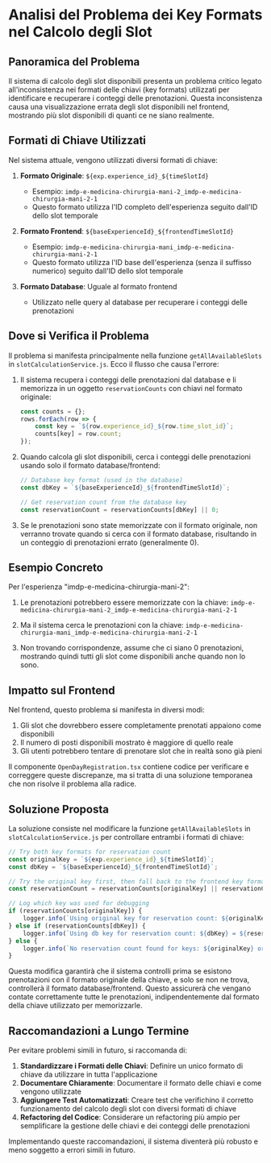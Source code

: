 # Analisi del Problema dei Key Formats nel Calcolo degli Slot

## Panoramica del Problema

Il sistema di calcolo degli slot disponibili presenta un problema critico legato all'inconsistenza nei formati delle chiavi (key formats) utilizzati per identificare e recuperare i conteggi delle prenotazioni. Questa inconsistenza causa una visualizzazione errata degli slot disponibili nel frontend, mostrando più slot disponibili di quanti ce ne siano realmente.

## Formati di Chiave Utilizzati

Nel sistema attuale, vengono utilizzati diversi formati di chiave:

1. **Formato Originale**: `${exp.experience_id}_${timeSlotId}`
   - Esempio: `imdp-e-medicina-chirurgia-mani-2_imdp-e-medicina-chirurgia-mani-2-1`
   - Questo formato utilizza l'ID completo dell'esperienza seguito dall'ID dello slot temporale

2. **Formato Frontend**: `${baseExperienceId}_${frontendTimeSlotId}`
   - Esempio: `imdp-e-medicina-chirurgia-mani_imdp-e-medicina-chirurgia-mani-2-1`
   - Questo formato utilizza l'ID base dell'esperienza (senza il suffisso numerico) seguito dall'ID dello slot temporale

3. **Formato Database**: Uguale al formato frontend
   - Utilizzato nelle query al database per recuperare i conteggi delle prenotazioni

## Dove si Verifica il Problema

Il problema si manifesta principalmente nella funzione `getAllAvailableSlots` in `slotCalculationService.js`. Ecco il flusso che causa l'errore:

1. Il sistema recupera i conteggi delle prenotazioni dal database e li memorizza in un oggetto `reservationCounts` con chiavi nel formato originale:
   ```javascript
   const counts = {};
   rows.forEach(row => {
       const key = `${row.experience_id}_${row.time_slot_id}`;
       counts[key] = row.count;
   });
   ```

2. Quando calcola gli slot disponibili, cerca i conteggi delle prenotazioni usando solo il formato database/frontend:
   ```javascript
   // Database key format (used in the database)
   const dbKey = `${baseExperienceId}_${frontendTimeSlotId}`;
   
   // Get reservation count from the database key
   const reservationCount = reservationCounts[dbKey] || 0;
   ```

3. Se le prenotazioni sono state memorizzate con il formato originale, non verranno trovate quando si cerca con il formato database, risultando in un conteggio di prenotazioni errato (generalmente 0).

## Esempio Concreto

Per l'esperienza "imdp-e-medicina-chirurgia-mani-2":

1. Le prenotazioni potrebbero essere memorizzate con la chiave:
   `imdp-e-medicina-chirurgia-mani-2_imdp-e-medicina-chirurgia-mani-2-1`

2. Ma il sistema cerca le prenotazioni con la chiave:
   `imdp-e-medicina-chirurgia-mani_imdp-e-medicina-chirurgia-mani-2-1`

3. Non trovando corrispondenze, assume che ci siano 0 prenotazioni, mostrando quindi tutti gli slot come disponibili anche quando non lo sono.

## Impatto sul Frontend

Nel frontend, questo problema si manifesta in diversi modi:

1. Gli slot che dovrebbero essere completamente prenotati appaiono come disponibili
2. Il numero di posti disponibili mostrato è maggiore di quello reale
3. Gli utenti potrebbero tentare di prenotare slot che in realtà sono già pieni

Il componente `OpenDayRegistration.tsx` contiene codice per verificare e correggere queste discrepanze, ma si tratta di una soluzione temporanea che non risolve il problema alla radice.

## Soluzione Proposta

La soluzione consiste nel modificare la funzione `getAllAvailableSlots` in `slotCalculationService.js` per controllare entrambi i formati di chiave:

```javascript
// Try both key formats for reservation count
const originalKey = `${exp.experience_id}_${timeSlotId}`;
const dbKey = `${baseExperienceId}_${frontendTimeSlotId}`;

// Try the original key first, then fall back to the frontend key format
const reservationCount = reservationCounts[originalKey] || reservationCounts[dbKey] || 0;

// Log which key was used for debugging
if (reservationCounts[originalKey]) {
    logger.info(`Using original key for reservation count: ${originalKey} = ${reservationCounts[originalKey]}`);
} else if (reservationCounts[dbKey]) {
    logger.info(`Using db key for reservation count: ${dbKey} = ${reservationCounts[dbKey]}`);
} else {
    logger.info(`No reservation count found for keys: ${originalKey} or ${dbKey}`);
}
```

Questa modifica garantirà che il sistema controlli prima se esistono prenotazioni con il formato originale della chiave, e solo se non ne trova, controllerà il formato database/frontend. Questo assicurerà che vengano contate correttamente tutte le prenotazioni, indipendentemente dal formato della chiave utilizzato per memorizzarle.

## Raccomandazioni a Lungo Termine

Per evitare problemi simili in futuro, si raccomanda di:

1. **Standardizzare i Formati delle Chiavi**: Definire un unico formato di chiave da utilizzare in tutta l'applicazione
2. **Documentare Chiaramente**: Documentare il formato delle chiavi e come vengono utilizzate
3. **Aggiungere Test Automatizzati**: Creare test che verifichino il corretto funzionamento del calcolo degli slot con diversi formati di chiave
4. **Refactoring del Codice**: Considerare un refactoring più ampio per semplificare la gestione delle chiavi e dei conteggi delle prenotazioni

Implementando queste raccomandazioni, il sistema diventerà più robusto e meno soggetto a errori simili in futuro.